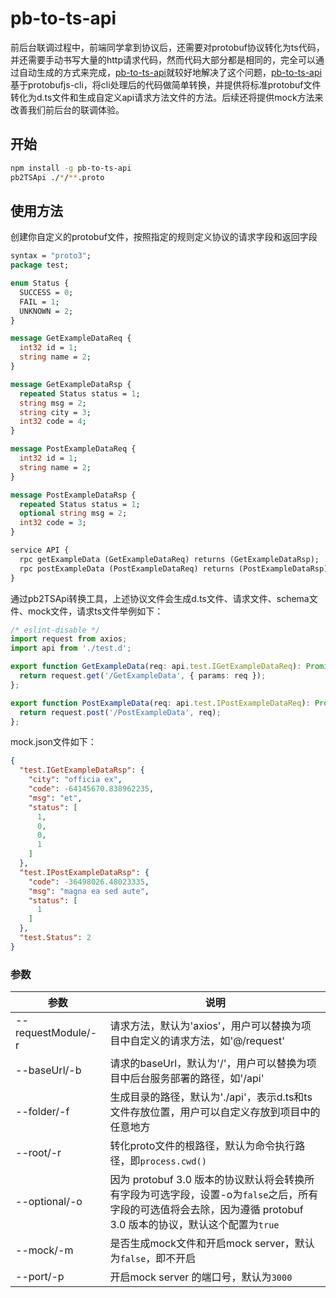 # pb-to-ts-api

前后台联调过程中，前端同学拿到协议后，还需要对protobuf协议转化为ts代码，并还需要手动书写大量的http请求代码，然而代码大部分都是相同的，完全可以通过自动生成的方式来完成，[pb-to-ts-api](https://github.com/xingbofeng/protobuf-to-ts-api)就较好地解决了这个问题，[pb-to-ts-api](https://github.com/xingbofeng/protobuf-to-ts-api)基于protobufjs-cli，将cli处理后的代码做简单转换，并提供将标准protobuf文件转化为d.ts文件和生成自定义api请求方法文件的方法。后续还将提供mock方法来改善我们前后台的联调体验。

## 开始

```bash
npm install -g pb-to-ts-api
pb2TSApi ./*/**.proto
```

## 使用方法
创建你自定义的protobuf文件，按照指定的规则定义协议的请求字段和返回字段

```proto
syntax = "proto3";
package test;

enum Status {
  SUCCESS = 0;
  FAIL = 1;
  UNKNOWN = 2;
}

message GetExampleDataReq {
  int32 id = 1;
  string name = 2;
}

message GetExampleDataRsp {
  repeated Status status = 1;
  string msg = 2;
  string city = 3;
  int32 code = 4;
}

message PostExampleDataReq {
  int32 id = 1;
  string name = 2;
}

message PostExampleDataRsp {
  repeated Status status = 1;
  optional string msg = 2;
  int32 code = 3;
}

service API {
  rpc getExampleData (GetExampleDataReq) returns (GetExampleDataRsp);
  rpc postExampleData (PostExampleDataReq) returns (PostExampleDataRsp);
}
```

通过pb2TSApi转换工具，上述协议文件会生成d.ts文件、请求文件、schema文件、mock文件，请求ts文件举例如下：

```typescript
/* eslint-disable */
import request from axios;
import api from './test.d';

export function GetExampleData(req: api.test.IGetExampleDataReq): Promise<api.test.IGetExampleDataRsp> {
  return request.get('/GetExampleData', { params: req });
};

export function PostExampleData(req: api.test.IPostExampleDataReq): Promise<api.test.IPostExampleDataRsp> {
  return request.post('/PostExampleData', req);
};
```

mock.json文件如下：

```json
{
  "test.IGetExampleDataRsp": {
    "city": "officia ex",
    "code": -64145670.838962235,
    "msg": "et",
    "status": [
      1,
      0,
      0,
      1
    ]
  },
  "test.IPostExampleDataRsp": {
    "code": -36498026.48023335,
    "msg": "magna ea sed aute",
    "status": [
      1
    ]
  },
  "test.Status": 2
}
```

### 参数

|  参数   | 说明  |
|  ----  | ----  |
| --requestModule/-r | 请求方法，默认为'axios'，用户可以替换为项目中自定义的请求方法，如'@/request' |
| --baseUrl/-b | 请求的baseUrl，默认为'/'，用户可以替换为项目中后台服务部署的路径，如'/api' |
| --folder/-f | 生成目录的路径，默认为'./api'，表示d.ts和ts文件存放位置，用户可以自定义存放到项目中的任意地方 |
| --root/-r | 转化proto文件的根路径，默认为命令执行路径，即`process.cwd()` |
| --optional/-o | 因为 protobuf 3.0 版本的协议默认将会转换所有字段为可选字段，设置-o为`false`之后，所有字段的可选值将会去除，因为遵循 protobuf 3.0 版本的协议，默认这个配置为`true` |
| --mock/-m | 是否生成mock文件和开启mock server，默认为`false`，即不开启 |
| --port/-p | 开启mock server 的端口号，默认为`3000` |